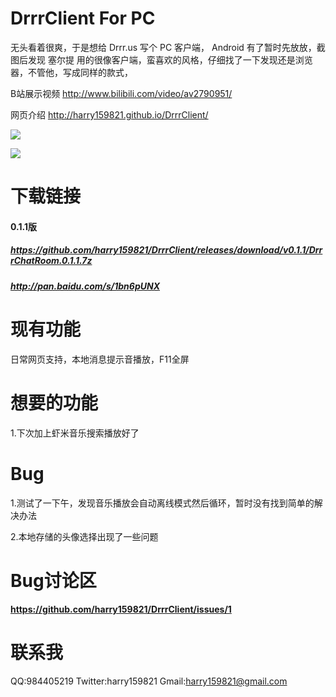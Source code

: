 # DrrrClient For PC

无头看着很爽，于是想给 Drrr.us 写个 PC 客户端， Android 有了暂时先放放，截图后发现 塞尔提 用的很像客户端，蛮喜欢的风格，仔细找了一下发现还是浏览器，不管他，写成同样的款式， 

B站展示视频 http://www.bilibili.com/video/av2790951/

网页介绍 http://harry159821.github.io/DrrrClient/

![](https://github.com/harry159821/DrrrClient/raw/master/Shot/drrrPC2.png)

![](https://github.com/harry159821/DrrrClient/raw/master/Shot/drrrPC3.png)

# 下载链接
#### 0.1.1版
##### https://github.com/harry159821/DrrrClient/releases/download/v0.1.1/DrrrChatRoom.0.1.1.7z
##### http://pan.baidu.com/s/1bn6pUNX

# 现有功能
日常网页支持，本地消息提示音播放，F11全屏

# 想要的功能
1.下次加上虾米音乐搜索播放好了

# Bug
1.测试了一下午，发现音乐播放会自动离线模式然后循环，暂时没有找到简单的解决办法

2.本地存储的头像选择出现了一些问题

# Bug讨论区
#### https://github.com/harry159821/DrrrClient/issues/1

# 联系我
QQ:984405219
Twitter:harry159821
Gmail:harry159821@gmail.com
